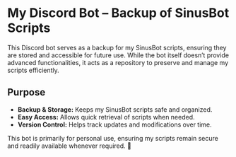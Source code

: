 # My Discord Bot – Backup of SinusBot Scripts  

This Discord bot serves as a backup for my SinusBot scripts, ensuring they are stored and accessible for future use. While the bot itself doesn’t provide advanced functionalities, it acts as a repository to preserve and manage my scripts efficiently.  

## Purpose  
- **Backup & Storage:** Keeps my SinusBot scripts safe and organized.  
- **Easy Access:** Allows quick retrieval of scripts when needed.  
- **Version Control:** Helps track updates and modifications over time.  

This bot is primarily for personal use, ensuring my scripts remain secure and readily available whenever required. 🚀  
